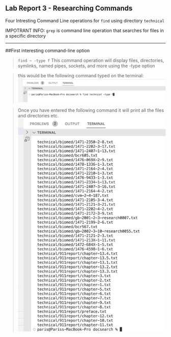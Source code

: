Lab Report 3 - Researching Commands
---

Four Intresting Command Line operations for `find` using directory `technical`

IMPOTRANT INFO: `grep` is command line operation that searches for files in a specific directory

---

##First interesting command-line option

>`find ~ -type f`
>This command operation will display files, directories, symlinks, named pipes, sockets, and more using the -type option

>this would be the following command typed on the terminal:
>![Image](first.png)

>Once you have entered the following command it will print all the files and directories etc.
>![Image](firsto.png)
